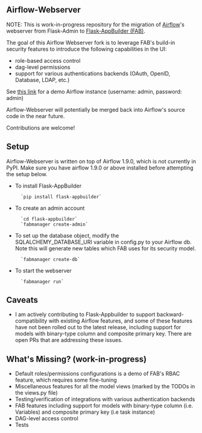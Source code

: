 Airflow-Webserver
--------------------------------------------------------------

NOTE: This is work-in-progress repository for the migration of [Airflow](https://github.com/apache/incubator-airflow)'s webserver from Flask-Admin to [Flask-AppBuilder (FAB)](https://github.com/dpgaspar/Flask-AppBuilder).

The goal of this Airflow Webserver fork is to leverage FAB's build-in security features to introduce the following capabilities in the UI:
- role-based access control
- dag-level permissions
- support for various authentications backends (OAuth, OpenID, Database, LDAP, etc.)

See [this link](http://104.209.38.171:8080) for a demo Airflow instance (username: admin, password: admin)

Airflow-Webserver will potentially be merged back into Airflow's source code in the near future.

Contributions are welcome!

Setup
--------------------------------------------------------------

Airflow-Webserver is written on top of Airflow 1.9.0, which is not currently in PyPI. Make sure you have airflow 1.9.0 or above installed before attempting the setup below.

- To install Flask-AppBuilder

        `pip install flask-appbuilder`

- To create an admin account

        `cd flask-appbuilder`
        `fabmanager create-admin`

- To set up the database object, modify the SQLALCHEMY_DATABASE_URI variable in config.py to your Airflow db.
  Note this will generate new tables which FAB uses for its security model.
  
        `fabmanager create-db`

- To start the webserver

        `fabmanager run`

Caveats
--------------------------------------------------------------

- I am actively contributing to Flask-Appbuilder to support backward-compatibility with existing Airflow features, and some of these features have not been rolled out to the latest release, including support for models with binary-type column and composite primary key. There are open PRs that are addressing these issues.

What's Missing? (work-in-progress)
--------------------------------------------------------------
- Default roles/permissions configurations is a demo of FAB's RBAC feature, which requires some fine-tuning
- Miscellaneous features for all the model views (marked by the TODOs in the views.py file)
- Testing/verification of integrations with various authentication backends
- FAB features including support for models with binary-type column (i.e. Variables) and composite primary key (i.e task instance)
- DAG-level access control
- Tests
